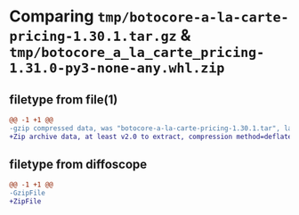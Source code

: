 # Comparing `tmp/botocore-a-la-carte-pricing-1.30.1.tar.gz` & `tmp/botocore_a_la_carte_pricing-1.31.0-py3-none-any.whl.zip`

## filetype from file(1)

```diff
@@ -1 +1 @@
-gzip compressed data, was "botocore-a-la-carte-pricing-1.30.1.tar", last modified: Thu Jul  6 01:45:20 2023, max compression
+Zip archive data, at least v2.0 to extract, compression method=deflate
```

## filetype from diffoscope

```diff
@@ -1 +1 @@
-GzipFile
+ZipFile
```

